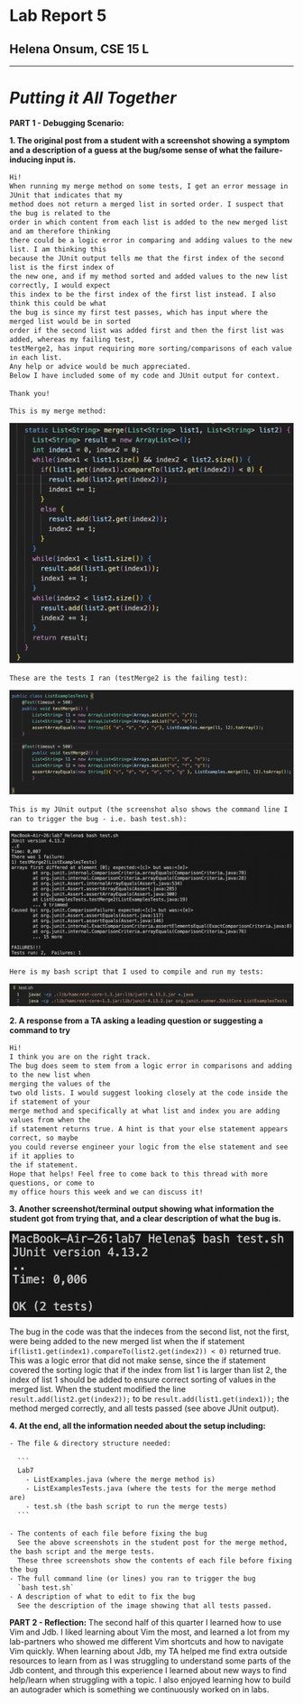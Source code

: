 # Lab Report 5
## Helena Onsum, CSE 15 L
-----------------------------------------------
# *Putting it All Together* 

**PART 1 - Debugging Scenario:**

**1. The original post from a student with a screenshot showing a symptom and a description of a guess at the bug/some 
sense of what the failure-inducing input is.**
  ```
  Hi!
  When running my merge method on some tests, I get an error message in JUnit that indicates that my
  method does not return a merged list in sorted order. I suspect that the bug is related to the
  order in which content from each list is added to the new merged list and am therefore thinking
  there could be a logic error in comparing and adding values to the new list. I am thinking this
  because the JUnit output tells me that the first index of the second list is the first index of
  the new one, and if my method sorted and added values to the new list correctly, I would expect
  this index to be the first index of the first list instead. I also think this could be what
  the bug is since my first test passes, which has input where the merged list would be in sorted
  order if the second list was added first and then the first list was added, whereas my failing test,
  testMerge2, has input requiring more sorting/comparisons of each value in each list.
  Any help or advice would be much appreciated.
  Below I have included some of my code and JUnit output for context.

  Thank you!
  ```

  `This is my merge method:`

  ![Image](mergeWError.png)

  `These are the tests I ran (testMerge2 is the failing test):`

  ![Image](mergeErrorTest.png)

  `This is my JUnit output (the screenshot also shows the command line I ran to trigger the bug - i.e. bash test.sh):`

  ![Image](mergeErrorJUnit.png)

  `Here is my bash script that I used to compile and run my tests:`

  ![Image](bashTest.png)

**2. A response from a TA asking a leading question or suggesting a command to try**
   ```
   Hi!
   I think you are on the right track.
   The bug does seem to stem from a logic error in comparisons and adding to the new list when
   merging the values of the
   two old lists. I would suggest looking closely at the code inside the if statement of your
   merge method and specifically at what list and index you are adding values from when the
   if statement returns true. A hint is that your else statement appears correct, so maybe
   you could reverse engineer your logic from the else statement and see if it applies to
   the if statement.
   Hope that helps! Feel free to come back to this thread with more questions, or come to
   my office hours this week and we can discuss it!
   ```
**3. Another screenshot/terminal output showing what information the student got from trying that, and a clear description of what the bug is.**
   
   ![Image](mergeTestPassed.png)

   The bug in the code was that the indeces from the second list, not the first, were being added to the new merged list when the if statement    `if(list1.get(index1).compareTo(list2.get(index2)) < 0)` returned true.
   This was a logic error that did not make sense, since the if statement covered the sorting logic that if the index from list 1 is larger than list 2, the index of list 1 should be added to ensure correct sorting of values in the merged list. When the student modified the line
     `result.add(list2.get(index2));` to be `result.add(list1.get(index1));` the method merged correctly, and all tests passed (see above JUnit output).

**4. At the end, all the information needed about the setup including:**

    - The file & directory structure needed:
    
      ```
      Lab7
        - ListExamples.java (where the merge method is)
        - ListExamplesTests.java (where the tests for the merge method are)
        - test.sh (the bash script to run the merge tests)
      ```
        
    - The contents of each file before fixing the bug
      See the above screenshots in the student post for the merge method, the bash script and the merge tests.
      These three screenshots show the contents of each file before fixing the bug
    - The full command line (or lines) you ran to trigger the bug
      `bash test.sh`
    - A description of what to edit to fix the bug
      See the description of the image showing that all tests passed. 

**PART 2 - Reflection:**
The second half of this quarter I learned how to use Vim and Jdb. 
I liked learning about Vim the most, and learned a lot from my lab-partners who showed me different Vim shortcuts
and how to navigate Vim quickly. 
When learning about Jdb, my TA helped me find extra outside resources to learn from as I was struggling to understand 
some parts of the Jdb content, and through this experience I learned about new ways to find help/learn when struggling with a topic. 
I also enjoyed learning how to build an autograder which is something we continuously worked on in labs.  
